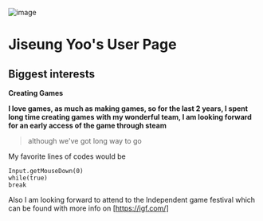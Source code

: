 ![image](https://user-images.githubusercontent.com/103233907/193591491-7cbd4694-d861-4189-949f-91ab21bbf2a2.png)
# Jiseung Yoo's User Page

## Biggest interests
**Creating Games**

**I love games, as much as making games, so for the last 2 years, I spent long time creating games**
**with my wonderful team, I am looking forward for an early access of the game through steam**

> although we've got long way to go

My favorite lines of codes would be

```
Input.getMouseDown(0)
while(true)
break
```
Also I am looking forward to attend to the Independent game festival which can be found with more info on
[https://igf.com/]
